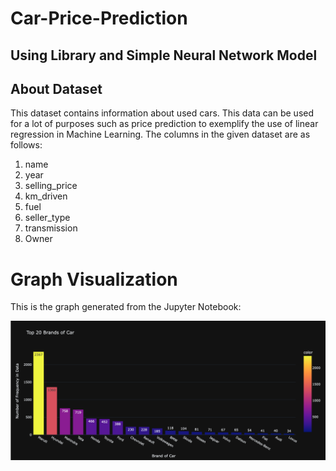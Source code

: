 # Car-Price-Prediction 
## Using Library and Simple Neural Network Model
## About Dataset
This dataset contains information about used cars.
This data can be used for a lot of purposes such as price prediction to exemplify the use of linear regression in Machine Learning.
The columns in the given dataset are as follows:

  1. name 
  2. year
  3. selling_price
  4. km_driven
  5. fuel
  6. seller_type
  7. transmission
  8. Owner


# Graph Visualization

This is the graph generated from the Jupyter Notebook:

![Graph](images/graph1.png)
